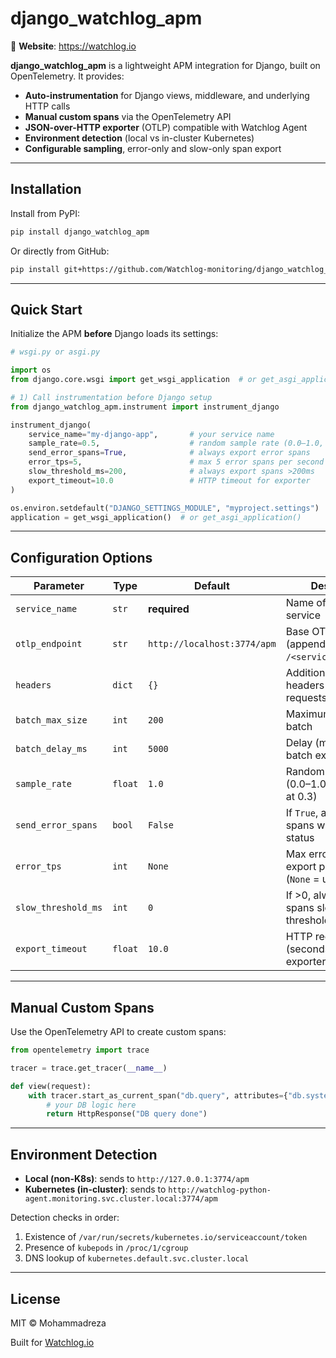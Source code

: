 # django_watchlog_apm

🔗 **Website**: https://watchlog.io

**django_watchlog_apm** is a lightweight APM integration for Django, built on OpenTelemetry. It provides:

- **Auto-instrumentation** for Django views, middleware, and underlying HTTP calls  
- **Manual custom spans** via the OpenTelemetry API  
- **JSON-over-HTTP exporter** (OTLP) compatible with Watchlog Agent  
- **Environment detection** (local vs in-cluster Kubernetes)  
- **Configurable sampling**, error-only and slow-only span export  

---

## Installation

Install from PyPI:

```bash
pip install django_watchlog_apm
```

Or directly from GitHub:

```bash
pip install git+https://github.com/Watchlog-monitoring/django_watchlog_apm.git
```

---

## Quick Start

Initialize the APM **before** Django loads its settings:

```python
# wsgi.py or asgi.py

import os
from django.core.wsgi import get_wsgi_application  # or get_asgi_application

# 1) Call instrumentation before Django setup
from django_watchlog_apm.instrument import instrument_django

instrument_django(
    service_name="my-django-app",       # your service name
    sample_rate=0.5,                    # random sample rate (0.0–1.0, capped at 0.3)
    send_error_spans=True,              # always export error spans
    error_tps=5,                        # max 5 error spans per second
    slow_threshold_ms=200,              # always export spans >200ms
    export_timeout=10.0                 # HTTP timeout for exporter
)

os.environ.setdefault("DJANGO_SETTINGS_MODULE", "myproject.settings")
application = get_wsgi_application()  # or get_asgi_application()
```

---

## Configuration Options

| Parameter            | Type    | Default                     | Description                                                      |
| -------------------- | ------- | --------------------------- | ---------------------------------------------------------------- |
| `service_name`       | `str`   | **required**                | Name of your Django service                                       |
| `otlp_endpoint`      | `str`   | `http://localhost:3774/apm` | Base OTLP URL (appends `/<service>/v1/traces`)                    |
| `headers`            | `dict`  | `{}`                        | Additional HTTP headers for OTLP requests                         |
| `batch_max_size`     | `int`   | `200`                       | Maximum spans per batch                                           |
| `batch_delay_ms`     | `int`   | `5000`                      | Delay (ms) between batch exports                                  |
| `sample_rate`        | `float` | `1.0`                       | Random sampling rate (0.0–1.0, internal cap at 0.3)              |
| `send_error_spans`   | `bool`  | `False`                     | If `True`, always export spans with non-OK status                 |
| `error_tps`          | `int`   | `None`                      | Max error spans to export per second (`None` = unlimited)         |
| `slow_threshold_ms`  | `int`   | `0`                         | If >0, always export spans slower than this threshold (ms)        |
| `export_timeout`     | `float` | `10.0`                      | HTTP request timeout (seconds) for exporter POSTs                 |

---

## Manual Custom Spans

Use the OpenTelemetry API to create custom spans:

```python
from opentelemetry import trace

tracer = trace.get_tracer(__name__)

def view(request):
    with tracer.start_as_current_span("db.query", attributes={"db.system": "postgresql"}):
        # your DB logic here
        return HttpResponse("DB query done")
```

---

## Environment Detection

- **Local (non-K8s)**: sends to `http://127.0.0.1:3774/apm`  
- **Kubernetes (in-cluster)**: sends to `http://watchlog-python-agent.monitoring.svc.cluster.local:3774/apm`

Detection checks in order:

1. Existence of `/var/run/secrets/kubernetes.io/serviceaccount/token`  
2. Presence of `kubepods` in `/proc/1/cgroup`  
3. DNS lookup of `kubernetes.default.svc.cluster.local`  

---

## License

MIT © Mohammadreza

Built for [Watchlog.io](https://watchlog.io)
